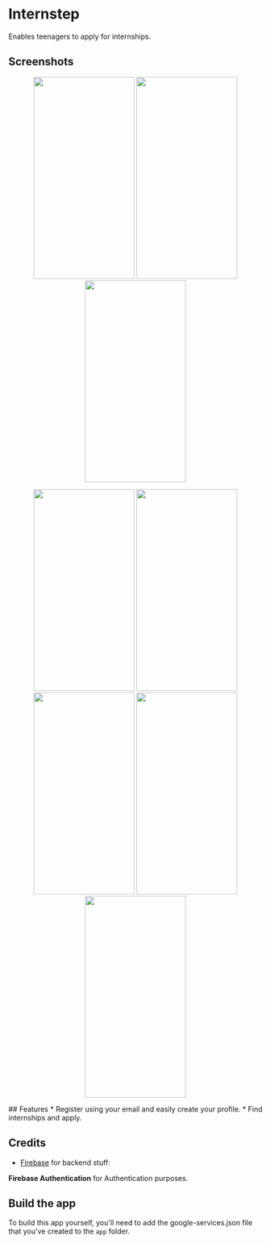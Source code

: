 # Internstep
Enables teenagers to apply for internships.

## Screenshots
<p align="center">
<img src="https://raw.githubusercontent.com/ravk1234/Parking/master/Screenshots/screen8.jpg" height="400" width="200"/>
  <img src="https://raw.githubusercontent.com/ravk1234/Parking/master/Screenshots/screen7.jpg" height="400" width="200"/>
  <img src="https://raw.githubusercontent.com/ravk1234/Parking/master/Screenshots/screen6.jpg" height="400" width="200"/>
</p>
<p align="center">
<img src="https://raw.githubusercontent.com/ravk1234/Parking/master/Screenshots/screen5.jpg" height="400" width="200"/>
<img src="https://raw.githubusercontent.com/ravk1234/Parking/master/Screenshots/screen4.jpg" height="400" width="200"/>
<img src="https://raw.githubusercontent.com/ravk1234/Parking/master/Screenshots/screen3.jpg" height="400" width="200"/>
<img src="https://raw.githubusercontent.com/ravk1234/Parking/master/Screenshots/screen2.jpg" height="400" width="200"/>
<img src="https://raw.githubusercontent.com/ravk1234/Parking/master/Screenshots/screen1.jpg" height="400" width="200"/>
</p>
## Features
* Register using your email and easily create your profile.
* Find internships and apply.

## Credits
* [Firebase](https://github.com/firebase) for backend stuff:

**Firebase Authentication** for Authentication purposes.

## Build the app

To build this app yourself, you'll need to add the google-services.json file that you've created to the `app` folder.
